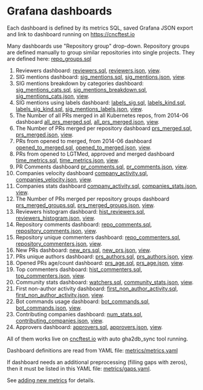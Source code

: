 # Grafana dashboards

Each dashboard is defined by its metrics SQL, saved Grafana JSON export and link to dashboard running on <https://cncftest.io>  

Many dashboards use "Repository group" drop-down. Repository groups are defined manually to group similar repositories into single projects.
They are defined here: [repo_groups.sql](https://github.com/cncf/gha2db/blob/master/scripts/repo_groups.sql)

1) Reviewers dashboard: [reviewers.sql](https://github.com/cncf/gha2db/blob/master/metrics/reviewers.sql), [reviewers.json](https://github.com/cncf/gha2db/blob/master/grafana/dashboards/reviewers.json), [view](https://cncftest.io/dashboard/db/reviewers?orgId=1).
2) SIG mentions dashboard: [sig_mentions.sql](https://github.com/cncf/gha2db/blob/master/metrics/sig_mentions.sql), [sig_mentions.json](https://github.com/cncf/gha2db/blob/master/grafana/dashboards/sig_mentions.json), [view](https://cncftest.io/dashboard/db/sig-mentions?orgId=1).
3) SIG mentions breakdown by categories dashboard: [sig_mentions_cats.sql](https://github.com/cncf/gha2db/blob/master/metrics/sig_mentions_cats.sql), [sig_mentions_breakdown.sql](https://github.com/cncf/gha2db/blob/master/metrics/sig_mentions_breakdown.sql), [sig_mentions_cats.json](https://github.com/cncf/gha2db/blob/master/grafana/dashboards/sig_mentions_cats.json), [view](https://cncftest.io/dashboard/db/sig-mentions-categories?orgId=1).
4) SIG mentions using labels dashboard: [labels_sig.sql](https://github.com/cncf/gha2db/blob/master/metrics/labels_sig.sql), [labels_kind.sql](https://github.com/cncf/gha2db/blob/master/metrics/labels_kind.sql), [labels_sig_kind.sql](https://github.com/cncf/gha2db/blob/master/metrics/labels_sig_kind.sql), [sig_mentions_labels.json](https://github.com/cncf/gha2db/blob/master/grafana/dashboards/sig_mentions_labels.json), [view](https://cncftest.io/dashboard/db/sig-mentions-using-labels?orgId=1).
5) The Number of all PRs merged in all Kubernetes repos, from 2014-06 dashboard [all_prs_merged.sql](https://github.com/cncf/gha2db/blob/master/metrics/all_prs_merged.sql), [all_prs_merged.json](https://github.com/cncf/gha2db/blob/master/grafana/dashboards/all_prs_merged.json), [view](https://cncftest.io/dashboard/db/all-prs-merged?orgId=1).
6) The Number of PRs merged per repository dashboard [prs_merged.sql](https://github.com/cncf/gha2db/blob/master/metrics/prs_merged.sql), [prs_merged.json](https://github.com/cncf/gha2db/blob/master/grafana/dashboards/prs_merged.json), [view](https://cncftest.io/dashboard/db/prs-merged?orgId=1).
7) PRs from opened to merged, from 2014-06 dashboard [opened_to_merged.sql](https://github.com/cncf/gha2db/blob/master/metrics/opened_to_merged.sql), [opened_to_merged.json](https://github.com/cncf/gha2db/blob/master/grafana/dashboards/opened_to_merged.json), [view](https://cncftest.io/dashboard/db/opened-to-merged?orgId=1).
8) PRs from opened to LGTMed, approved and merged dashboard [time_metrics.sql](https://github.com/cncf/gha2db/blob/master/metrics/time_metrics.sql), [time_metrics.json](https://github.com/cncf/gha2db/blob/master/grafana/dashboards/time_metrics.json), [view](https://cncftest.io/dashboard/db/time-metrics?orgId=1).
9) PR Comments dashboard [pr_comments.sql](https://github.com/cncf/gha2db/blob/master/metrics/pr_comments.sql), [pr_comments.json](https://github.com/cncf/gha2db/blob/master/grafana/dashboards/pr_comments.json), [view](https://cncftest.io/dashboard/db/pr-comments?orgId=1).
10) Companies velocity dashboard [company_activity.sql](https://github.com/cncf/gha2db/blob/master/metrics/company_activity.sql), [companies_velocity.json](https://github.com/cncf/gha2db/blob/master/grafana/dashboards/companies_velocity.json), [view](https://cncftest.io/dashboard/db/companies-velocity?orgId=1).
11) Companies stats dashboard [company_activity.sql](https://github.com/cncf/gha2db/blob/master/metrics/company_activity.sql), [companies_stats.json](https://github.com/cncf/gha2db/blob/master/grafana/dashboards/companies_stats.json), [view](https://cncftest.io/dashboard/db/companies-stats?orgId=1).
12) The Number of PRs merged per repository groups dashboard [prs_merged_groups.sql](https://github.com/cncf/gha2db/blob/master/metrics/prs_merged_groups.sql), [prs_merged_groups.json](https://github.com/cncf/gha2db/blob/master/grafana/dashboards/prs_merged_groups.json), [view](https://cncftest.io/dashboard/db/prs-merged-repository-groups?orgId=1).
13) Reviewers histogram dashboard: [hist_reviewers.sql](https://github.com/cncf/gha2db/blob/master/metrics/hist_reviewers.sql), [reviewers_histogram.json](https://github.com/cncf/gha2db/blob/master/grafana/dashboards/reviewers_histogram.json), [view](https://cncftest.io/dashboard/db/reviewers-histogram?orgId=1).
14) Repository comments dashboard: [repo_comments.sql](https://github.com/cncf/gha2db/blob/master/metrics/repo_comments.sql), [repository_comments.json](https://github.com/cncf/gha2db/blob/master/grafana/dashboards/repository_comments.json), [view](https://cncftest.io/dashboard/db/repository-comments?orgId=1).
15) Repository unique commenters dashboard: [repo_commenters.sql](https://github.com/cncf/gha2db/blob/master/metrics/repo_commenters.sql), [repository_commenters.json](https://github.com/cncf/gha2db/blob/master/grafana/dashboards/repository_commenters.json), [view](https://cncftest.io/dashboard/db/repository-commenters?orgId=1).
16) New PRs dashboard: [new_prs.sql](https://github.com/cncf/gha2db/blob/master/metrics/new_prs.sql), [new_prs.json](https://github.com/cncf/gha2db/blob/master/grafana/dashboards/new_prs.json), [view](https://cncftest.io/dashboard/db/new-prs?orgId=1).
17) PRs unique authors dashboard: [prs_authors.sql](https://github.com/cncf/gha2db/blob/master/metrics/prs_authors.sql), [prs_authors.json](https://github.com/cncf/gha2db/blob/master/grafana/dashboards/prs_authors.json), [view](https://cncftest.io/dashboard/db/prs-authors?orgId=1).
18) Opened PRs age/count dashboard: [prs_age.sql](https://github.com/cncf/gha2db/blob/master/metrics/prs_authors.sql), [prs_age.json](https://github.com/cncf/gha2db/blob/master/grafana/dashboards/prs_age.json), [view](https://cncftest.io/dashboard/db/prs-age?orgId=1).
19) Top commenters dashboard: [hist_commenters.sql](https://github.com/cncf/gha2db/blob/master/metrics/hist_commenters.sql), [top_commenters.json](https://github.com/cncf/gha2db/blob/master/grafana/dashboards/top_commenters.json), [view](https://cncftest.io/dashboard/db/top-commenters?orgId=1).
19) Community stats dashboard: [watchers.sql](https://github.com/cncf/gha2db/blob/master/metrics/watchers.sql), [community_stats.json](https://github.com/cncf/gha2db/blob/master/grafana/dashboards/community_stats.json), [view](https://cncftest.io/dashboard/db/community-stats?orgId=1).
20) First non-author activity dashboard: [first_non_author_activity.sql](https://github.com/cncf/gha2db/blob/master/metrics/first_non_author_activity.sql), [first_non_author_activity.json](https://github.com/cncf/gha2db/blob/master/grafana/dashboards/first_non_author_activity.json), [view](https://cncftest.io/dashboard/db/first-non-author-activity?orgId=1).
21) Bot commands usage dashboard: [bot_commands.sql](https://github.com/cncf/gha2db/blob/master/metrics/bot_commands.sql), [bot_commands.json](https://github.com/cncf/gha2db/blob/master/grafana/dashboards/bot_commands.json), [view](https://cncftest.io/dashboard/db/bot-commands?orgId=1).
22) Contributing companies dashboard: [num_stats.sql](https://github.com/cncf/gha2db/blob/master/metrics/num_stats.sql), [contributing_companies.json](https://github.com/cncf/gha2db/blob/master/grafana/dashboards/contributing_companies.json), [view](https://cncftest.io/dashboard/db/contributing-companies?orgId=1).
23) Approvers dashboard: [approvers.sql](https://github.com/cncf/gha2db/blob/master/metrics/approvers.sql), [approvers.json](https://github.com/cncf/gha2db/blob/master/grafana/dashboards/approvers.json), [view](https://cncftest.io/dashboard/db/approvers?orgId=1).

All of them works live on [cncftest.io](https://cncftest.io) with auto gha2db_sync tool running.

Dashboard definitions are read from YAML file:  [metrics/metrics.yaml](https://github.com/cncf/gha2db/blob/master/metrics/metrics.yaml)

If dashboard needs an additional preprocessing (filling gaps with zeros), then it must be listed in this YAML file:  [metrics/gaps.yaml](https://github.com/cncf/gha2db/blob/master/metrics/gaps.yaml).

See [adding new metrics](https://github.com/cncf/gha2db/blob/master/METRICS.md) for details.
